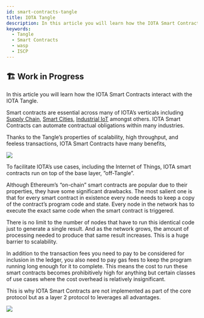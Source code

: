 ```yaml
---
id: smart-contracts-tangle
title: IOTA Tangle
description: In this article you will learn how the IOTA Smart Contracts interact with the IOTA Tangle.
keywords:
  - Tangle
  - Smart Contracts
  - wasp
  - ISCP
---
```


## 🏗 Work in Progress

In this article you will learn how the IOTA Smart Contracts interact with the IOTA Tangle.

Smart contracts are essential across many of IOTA’s verticals including [Supply Chain](https://www.iota.org/solutions/global-trade-and-supply-chains), [Smart Cities](https://www.iota.org/solutions/smart-city), [Industrial IoT](https://www.iota.org/solutions/industrial-iot) amongst others. IOTA Smart Contracts can automate contractual obligations within many industries.

Thanks to the Tangle’s properties of scalability, high throughput, and feeless transactions, IOTA Smart Contracts have many benefits, 

[![](https://blog.iota.org/content/images/downloaded_images/an-introduction-to-iota-smart-contracts-16ea6f247936/0-dHkoFWGVvRebra9u.jpg)](https://blog.iota.org/content/images/downloaded_images/an-introduction-to-iota-smart-contracts-16ea6f247936/0-dHkoFWGVvRebra9u.jpg)

To facilitate IOTA’s use cases, including the Internet of Things, IOTA smart contracts run on top of the base layer, ”off-Tangle”.

Although Ethereum’s “on-chain” smart contracts are popular due to their properties, they have some significant drawbacks. The most salient one is that for every smart contract in existence every node needs to keep a copy of the contract’s program code and state. Every node in the network has to execute the exact same code when the smart contract is triggered.

There is no limit to the number of nodes that have to run this identical code just to generate a single result. And as the network grows, the amount of processing needed to produce that same result increases. This is a huge barrier to scalability.

In addition to the transaction fees you need to pay to be considered for inclusion in the ledger, you also need to pay gas fees to keep the program running long enough for it to complete. This means the cost to run these smart contracts becomes prohibitively high for anything but certain classes of use cases where the cost overhead is relatively insignificant.

This is why IOTA Smart Contracts are not implemented as part of the core protocol but as a layer 2 protocol to leverages all advantages.

[![](https://i.imgur.com/Ynv8bYc.png)](https://i.imgur.com/Ynv8bYc.png)
